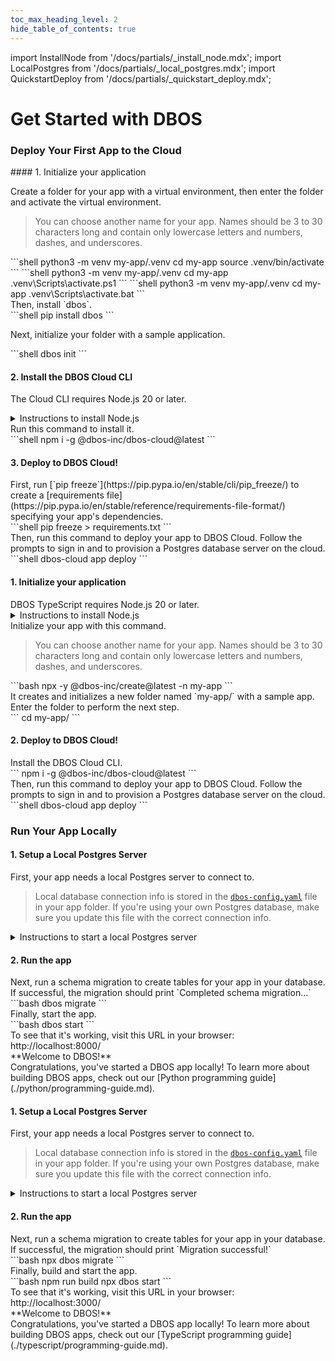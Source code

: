 ```yaml
---
toc_max_heading_level: 2
hide_table_of_contents: true
---
```


import InstallNode from '/docs/partials/_install_node.mdx';
import LocalPostgres from '/docs/partials/_local_postgres.mdx';
import QuickstartDeploy from '/docs/partials/_quickstart_deploy.mdx';

# Get Started with DBOS


### Deploy Your First App to the Cloud


<LargeTabs groupId="language" queryString="language">
<LargeTabItem value="python" label="Python">

<section className="row list">
<article className="col col--6">
#### 1. Initialize your application

Create a folder for your app with a virtual environment, then enter the folder and activate the virtual environment.

> You can choose another name for your app. Names should be 3 to 30 characters long and contain only lowercase letters and numbers, dashes, and underscores.
</article>

<article className="col col--6">
<Tabs groupId="operating-systems" className="small-tabs">
<TabItem value="maclinux" label="macOS or Linux">
```shell
python3 -m venv my-app/.venv
cd my-app
source .venv/bin/activate
```
</TabItem>
<TabItem value="win-ps" label="Windows (PowerShell)">
```shell
python3 -m venv my-app/.venv
cd my-app
.venv\Scripts\activate.ps1
```
</TabItem>
<TabItem value="win-cmd" label="Windows (cmd)">
```shell
python3 -m venv my-app/.venv
cd my-app
.venv\Scripts\activate.bat
```
</TabItem>
</Tabs>

</article>

<article className="col col--6">
Then, install `dbos`.
</article>

<article className="col col--6">
```shell
pip install dbos
```
</article>

<article className="col col--6">

Next, initialize your folder with a sample application.

</article>

<article className="col col--6">
```shell
dbos init
```
</article>

</section>

#### 2. Install the DBOS Cloud CLI
<section className="row list">
<article className="col col--6">

The Cloud CLI requires Node.js 20 or later.
</article>

<article className="col col--6">

<details>
<summary>Instructions to install Node.js</summary>

<InstallNode />

</details>
</article>

<article className="col col--6">
Run this command to install it.
</article>

<article className="col col--6">
```shell
npm i -g @dbos-inc/dbos-cloud@latest
```
</article>
</section>

#### 3. Deploy to DBOS Cloud!
<section className="row list">
<article className="col col--6">
First, run [`pip freeze`](https://pip.pypa.io/en/stable/cli/pip_freeze/) to create a 
[requirements file](https://pip.pypa.io/en/stable/reference/requirements-file-format/) specifying your app's dependencies.
</article>

<article className="col col--6">
```shell
pip freeze > requirements.txt
```
</article>

<article className="col col--6">
Then, run this command to deploy your app to DBOS Cloud.
Follow the prompts to sign in and to provision a Postgres database server on the cloud.
</article>

<article className="col col--6">
```shell
dbos-cloud app deploy
```
</article>

<QuickstartDeploy />

</section>


</LargeTabItem>
<LargeTabItem value="typescript" label="TypeScript">

#### 1. Initialize your application

<section className="row list">
<article className="col col--6">
DBOS TypeScript requires Node.js 20 or later.
</article>

<article className="col col--6">
<details>
<summary>Instructions to install Node.js</summary>

<InstallNode />
</details>
</article>

<article className="col col--6">
Initialize your app with this command.

> You can choose another name for your app. Names should be 3 to 30 characters long and contain only lowercase letters and numbers, dashes, and underscores.
</article>

<article className="col col--6">
```bash
npx -y @dbos-inc/create@latest -n my-app
```
</article>

<article className="col col--6">
It creates and initializes a new folder named `my-app/` with a sample app. Enter the folder to perform the next step.
</article>

<article className="col col--6">
```
cd my-app/
```
</article>

</section>

#### 2. Deploy to DBOS Cloud!

<section className="row list">
<article className="col col--6">
Install the DBOS Cloud CLI.
</article>

<article className="col col--6">
```
npm i -g @dbos-inc/dbos-cloud@latest
```
</article>

<article className="col col--6">
Then, run this command to deploy your app to DBOS Cloud.
Follow the prompts to sign in and to provision a Postgres database server on the cloud.
</article>

<article className="col col--6">
```shell
dbos-cloud app deploy
```
</article>

<QuickstartDeploy />

</section>

</LargeTabItem>

</LargeTabs>


### Run Your App Locally

<LargeTabs groupId="language">
<LargeTabItem value="python" label="Python">

#### 1. Setup a Local Postgres Server
<section className="row list">
<article className="col col--6">

First, your app needs a local Postgres server to connect to.

> Local database connection info is stored in the [`dbos-config.yaml`](./python/reference/configuration#database) file in your app folder.
> If you're using your own Postgres database, make sure you update this file with the correct connection info.
</article>

<article className="col col--6">

<details>
<summary>Instructions to start a local Postgres server</summary>

<LocalPostgres cmd={'python3 start_postgres_docker.py'} />
</details>
</article>

</section>

#### 2. Run the app

<section className="row list">

<article className="col col--6">
Next, run a schema migration to create tables for your app in your database.
If successful, the migration should print `Completed schema migration...`
</article>

<article className="col col--6">
```bash
dbos migrate
```
</article>


<article className="col col--6">
Finally, start the app.
</article>

<article className="col col--6">
```bash
dbos start
```
</article>

<article className="col col--6">
To see that it's working, visit this URL in your browser: http://localhost:8000/
</article>

<article className="col col--6">
<BrowserWindow url="http://localhost:8000/">
**Welcome to DBOS!**
</BrowserWindow>
</article>


<article className="col col--6">
Congratulations, you've started a DBOS app locally!
To learn more about building DBOS apps, check out our [Python programming guide](./python/programming-guide.md).
</article>

</section>
</LargeTabItem>
<LargeTabItem value="typescript" label="TypeScript">

#### 1. Setup a Local Postgres Server
<section className="row list">
<article className="col col--6">

First, your app needs a local Postgres server to connect to.

> Local database connection info is stored in the [`dbos-config.yaml`](./typescript/reference/configuration#database) file in your app folder.
> If you're using your own Postgres database, make sure you update this file with the correct connection info.
</article>

<article className="col col--6">

<details>
<summary>Instructions to start a local Postgres server</summary>

<LocalPostgres cmd={'node start_postgres_docker.js'} />
</details>
</article>

</section>


#### 2. Run the app


<section className="row list">

<article className="col col--6">
Next, run a schema migration to create tables for your app in your database.
If successful, the migration should print `Migration successful!`
</article>

<article className="col col--6">
```bash
npx dbos migrate
```
</article>


<article className="col col--6">
Finally, build and start the app.
</article>

<article className="col col--6">
```bash
npm run build
npx dbos start
```
</article>

<article className="col col--6">
To see that it's working, visit this URL in your browser: http://localhost:3000/
</article>

<article className="col col--6">
<BrowserWindow url="http://localhost:3000/">
**Welcome to DBOS!**
</BrowserWindow>
</article>


<article className="col col--6">
Congratulations, you've started a DBOS app locally!
To learn more about building DBOS apps, check out our [TypeScript programming guide](./typescript/programming-guide.md).
</article>

</section>

</LargeTabItem>
</LargeTabs>